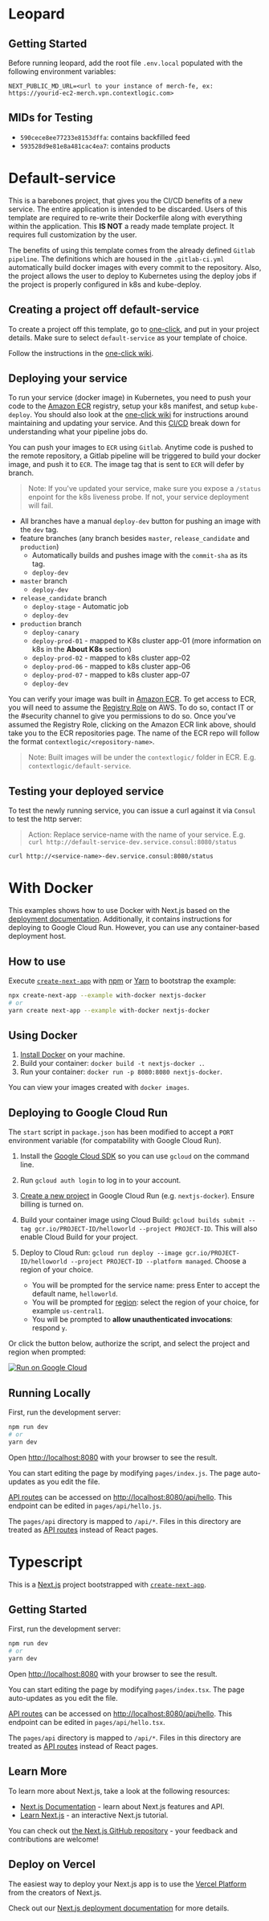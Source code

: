 # Leopard

## Getting Started

Before running leopard, add the root file `.env.local` populated with the following environment variables:

```
NEXT_PUBLIC_MD_URL=<url to your instance of merch-fe, ex: https://yourid-ec2-merch.vpn.contextlogic.com>
```

## MIDs for Testing

- `590cece8ee77233e8153dffa`: contains backfilled feed
- `593528d9e81e8a481cac4ea7`: contains products

# Default-service

This is a barebones project, that gives you the CI/CD benefits of a new service. The entire application is intended to be discarded. Users of this template are required to re-write their Dockerfile along with everything within the application. This **IS NOT** a ready made template project. It requires full customization by the user.

The benefits of using this template comes from the already defined `Gitlab pipeline`. The definitions which are housed in the `.gitlab-ci.yml` automatically build docker images with every commit to the repository.
Also, the project allows the user to deploy to Kubernetes using the deploy jobs if the project is properly configured in k8s and kube-deploy.

## Creating a project off default-service

To create a project off this template, go to [one-click](https://one-click.i.wish.com), and put in your project details. Make sure to select `default-service` as your template of choice.

Follow the instructions in the [one-click wiki](https://wiki.wish.site/display/Infra/One-Click).

## Deploying your service

To run your service (docker image) in Kubernetes, you need to push your code to the [Amazon ECR](https://us-west-1.console.aws.amazon.com/ecr/repositories?region=us-west-1#) registry, setup your k8s manifest, and setup `kube-deploy`.
You should also look at the [one-click wiki](https://wiki.wish.site/display/Infra/One-Click) for instructions around maintaining and updating your service.
And this [CI/CD](https://wiki.wish.site/pages/viewpage.action?pageId=13927283) break down for understanding what your pipeline jobs do.

You can push your images to `ECR` using `Gitlab`. Anytime code is pushed to the remote repository, a Gitlab pipeline will be triggered to build your docker image, and push it to `ECR`. The image tag that is sent to `ECR` will defer by branch.

> Note: If you've updated your service, make sure you expose a `/status` enpoint for the k8s liveness probe. If not, your service deployment will fail.

- All branches have a manual `deploy-dev` button for pushing an image with the `dev` tag.
- feature branches (any branch besides `master`, `release_candidate` and `production`)
  - Automatically builds and pushes image with the `commit-sha` as its tag.
  - `deploy-dev`
- `master` branch
  - `deploy-dev`
- `release_candidate` branch
  - `deploy-stage` - Automatic job
  - `deploy-dev`
- `production` branch
  - `deploy-canary`
  - `deploy-prod-01` - mapped to K8s cluster app-01 (more information on k8s in the **About K8s** section)
  - `deploy-prod-02` - mapped to k8s cluster app-02
  - `deploy-prod-06` - mapped to k8s cluster app-06
  - `deploy-prod-07` - mapped to k8s cluster app-07
  - `deploy-dev`

You can verify your image was built in [Amazon ECR](https://us-west-1.console.aws.amazon.com/ecr/repositories?region=us-west-1#). To get access to ECR, you will need to assume the [Registry Role](https://docs.aws.amazon.com/IAM/latest/UserGuide/id_roles_use_switch-role-console.html) on AWS. To do so, contact IT or the #security channel to give you permissions to do so. Once you've assumed the Registry Role, clicking on the Amazon ECR link above, should take you to the ECR repositories page. The name of the ECR repo will follow the format
`contextlogic/<repository-name>`.

> Note: Built images will be under the `contextlogic/` folder in ECR. E.g. `contextlogic/default-service`.

## Testing your deployed service

To test the newly running service, you can issue a curl against it via `Consul` to test the http server:

> Action: Replace service-name with the name of your service. E.g. `curl http://default-service-dev.service.consul:8080/status`

`curl http://<service-name>-dev.service.consul:8080/status`

# With Docker

This examples shows how to use Docker with Next.js based on the [deployment documentation](https://nextjs.org/docs/deployment#docker-image). Additionally, it contains instructions for deploying to Google Cloud Run. However, you can use any container-based deployment host.

## How to use

Execute [`create-next-app`](https://github.com/vercel/next.js/tree/canary/packages/create-next-app) with [npm](https://docs.npmjs.com/cli/init) or [Yarn](https://yarnpkg.com/lang/en/docs/cli/create/) to bootstrap the example:

```bash
npx create-next-app --example with-docker nextjs-docker
# or
yarn create next-app --example with-docker nextjs-docker
```

## Using Docker

1. [Install Docker](https://docs.docker.com/get-docker/) on your machine.
1. Build your container: `docker build -t nextjs-docker .`.
1. Run your container: `docker run -p 8080:8080 nextjs-docker`.

You can view your images created with `docker images`.

## Deploying to Google Cloud Run

The `start` script in `package.json` has been modified to accept a `PORT` environment variable (for compatability with Google Cloud Run).

1. Install the [Google Cloud SDK](https://cloud.google.com/sdk/docs/install) so you can use `gcloud` on the command line.
1. Run `gcloud auth login` to log in to your account.
1. [Create a new project](https://cloud.google.com/run/docs/quickstarts/build-and-deploy) in Google Cloud Run (e.g. `nextjs-docker`). Ensure billing is turned on.
1. Build your container image using Cloud Build: `gcloud builds submit --tag gcr.io/PROJECT-ID/helloworld --project PROJECT-ID`. This will also enable Cloud Build for your project.
1. Deploy to Cloud Run: `gcloud run deploy --image gcr.io/PROJECT-ID/helloworld --project PROJECT-ID --platform managed`. Choose a region of your choice.

   - You will be prompted for the service name: press Enter to accept the default name, `helloworld`.
   - You will be prompted for [region](https://cloud.google.com/run/docs/quickstarts/build-and-deploy#follow-cloud-run): select the region of your choice, for example `us-central1`.
   - You will be prompted to **allow unauthenticated invocations**: respond `y`.

Or click the button below, authorize the script, and select the project and region when prompted:

[![Run on Google Cloud](https://deploy.cloud.run/button.svg)](https://deploy.cloud.run/?git_repo=https://github.com/vercel/next.js.git&dir=examples/with-docker)

## Running Locally

First, run the development server:

```bash
npm run dev
# or
yarn dev
```

Open [http://localhost:8080](http://localhost:8080) with your browser to see the result.

You can start editing the page by modifying `pages/index.js`. The page auto-updates as you edit the file.

[API routes](https://nextjs.org/docs/api-routes/introduction) can be accessed on [http://localhost:8080/api/hello](http://localhost:8080/api/hello). This endpoint can be edited in `pages/api/hello.js`.

The `pages/api` directory is mapped to `/api/*`. Files in this directory are treated as [API routes](https://nextjs.org/docs/api-routes/introduction) instead of React pages.

# Typescript

This is a [Next.js](https://nextjs.org/) project bootstrapped with [`create-next-app`](https://github.com/vercel/next.js/tree/canary/packages/create-next-app).

## Getting Started

First, run the development server:

```bash
npm run dev
# or
yarn dev
```

Open [http://localhost:8080](http://localhost:8080) with your browser to see the result.

You can start editing the page by modifying `pages/index.tsx`. The page auto-updates as you edit the file.

[API routes](https://nextjs.org/docs/api-routes/introduction) can be accessed on [http://localhost:8080/api/hello](http://localhost:8080/api/hello). This endpoint can be edited in `pages/api/hello.tsx`.

The `pages/api` directory is mapped to `/api/*`. Files in this directory are treated as [API routes](https://nextjs.org/docs/api-routes/introduction) instead of React pages.

## Learn More

To learn more about Next.js, take a look at the following resources:

- [Next.js Documentation](https://nextjs.org/docs) - learn about Next.js features and API.
- [Learn Next.js](https://nextjs.org/learn) - an interactive Next.js tutorial.

You can check out [the Next.js GitHub repository](https://github.com/vercel/next.js/) - your feedback and contributions are welcome!

## Deploy on Vercel

The easiest way to deploy your Next.js app is to use the [Vercel Platform](https://vercel.com/new?utm_medium=default-template&filter=next.js&utm_source=create-next-app&utm_campaign=create-next-app-readme) from the creators of Next.js.

Check out our [Next.js deployment documentation](https://nextjs.org/docs/deployment) for more details.
